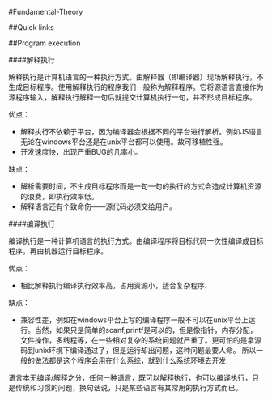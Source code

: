 #Fundamental-Theory

##Quick links

##Program execution

####解释执行

解释执行是计算机语言的一种执行方式。由解释器（即编译器）现场解释执行，不生成目标程序。使用解释执行的程序我们一般称为解释程序。它将源语言直接作为源程序输入，解释执行解释一句后就提交计算机执行一句，并不形成目标程序。

优点：
- 解释执行不依赖于平台，因为编译器会根据不同的平台进行解析。例如JS语言无论在windows平台还是在unix平台都可以使用。故可移植性强。
- 开发速度快，出现严重BUG的几率小。

缺点：
- 解析需要时间，不生成目标程序而是一句一句的执行的方式会造成计算机资源的浪费，即执行效率低。
- 解释语言还有个致命伤——源代码必须交给用户。

####编译执行

编译执行是一种计算机语言的执行方式。由编译程序将目标代码一次性编译成目标程序，再由机器运行目标程序。

优点：
- 相比解释执行编译执行效率高，占用资源小，适合复杂程序.

缺点：
- 兼容性差，例如在windows平台上写的编译程序一般不可以在unix平台上运行。当然，如果只是简单的scanf,printf是可以的，但是像指针，内存分配，文件操作，多线程等，在一些相对复杂的系统问题就严重了。更可怕的是拿源码到unix环境下编译通过了，但是运行却出问题，这种问题最要人命。 所以一般的做法都是这个程序会用在什么系统，就到什么系统环境去开发.

语言本无编译/解释之分，任何一种语言，既可以解释执行，也可以编译执行，只是传统和习惯的问题，换句话说，只是某些语言有其常用的执行方式而已。

